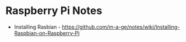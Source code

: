 # Raspberry Pi Notes

+ Installing Rasbian - https://github.com/m-a-ge/notes/wiki/Installing-Raspbian-on-Raspberry-Pi
